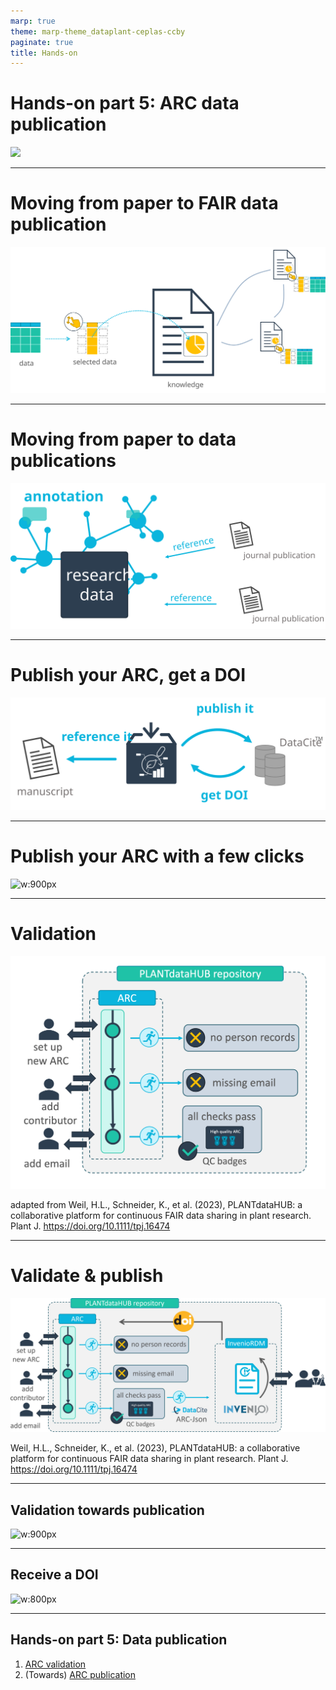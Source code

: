 ```yaml
---
marp: true
theme: marp-theme_dataplant-ceplas-ccby
paginate: true
title: Hands-on
---
```


# Hands-on part 5: ARC data publication

![](../../../images/)

---

# Moving from paper to FAIR data publication

![w:900](../../../images/fairdata-classicalpublication.svg)

---

# Moving from paper to data publications


![w:900px](../../../images/data-publications/publication-fair-data-publication.svg)

---

# Publish your ARC, get a DOI

![w:800px](../../../images/arc-seamlesspublication.svg)


---

# Publish your ARC with a few clicks

![w:900px](../../../nfdi4plants.knowledgebase/src/assets/images/data-publications/cqc-results.png)

---

# Validation


![h:400](./../../../images/tpj16474-fig-0008-m-modified.png)

<span class="footer-reference"> adapted from Weil, H.L., Schneider, K., et al. (2023), PLANTdataHUB: a collaborative platform for continuous FAIR data sharing in plant research. Plant J. https://doi.org/10.1111/tpj.16474 </span>

---

# Validate & publish


![h:400](../../../images/tpj16474-fig-0008-m.jpg)

<span class="footer-reference"> Weil, H.L., Schneider, K., et al. (2023), PLANTdataHUB: a collaborative platform for continuous FAIR data sharing in plant research. Plant J. https://doi.org/10.1111/tpj.16474 </span>

---

## Validation towards publication

![w:900px](../../../nfdi4plants.knowledgebase/src/assets/images/start-here/publication-validation.svg)

---

## Receive a DOI

![w:800px](../../../nfdi4plants.knowledgebase/src/assets/images/data-publications/doi-accession.png)

---

## Hands-on part 5: Data publication

1. [ARC validation](https://nfdi4plants.github.io/nfdi4plants.knowledgebase/guides/validate-arc/)
2. (Towards) [ARC publication](https://nfdi4plants.github.io/nfdi4plants.knowledgebase/guides/publish-arc/)
